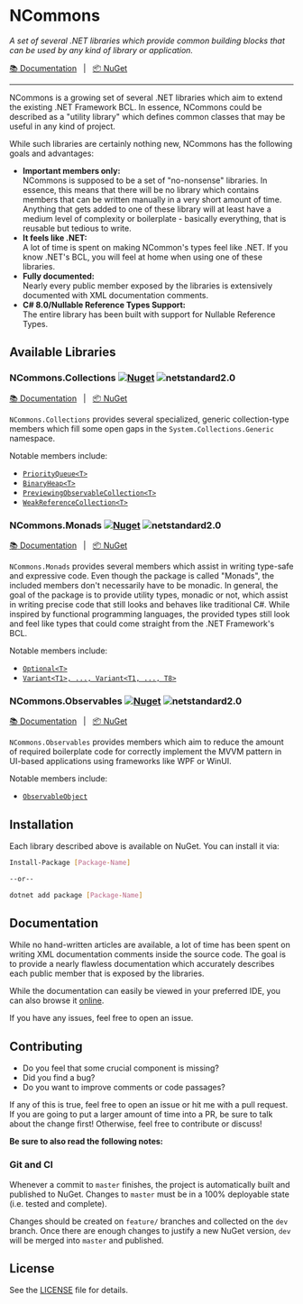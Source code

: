 # NCommons

_A set of several .NET libraries which provide common building blocks that
can be used by any kind of library or application._

[:books: Documentation](https://manuelroemer.github.io/NCommons) &nbsp; | &nbsp; [:package: NuGet](https://www.nuget.org/packages?q=ncommons)

<hr/>


NCommons is a growing set of several .NET libraries which aim to extend
the existing .NET Framework BCL.
In essence, NCommons could be described as a "utility library" which
defines common classes that may be useful in any kind of project.

While such libraries are certainly nothing new, NCommons has the following
goals and advantages:

* **Important members only:**<br/>
  NCommons is supposed to be a set of "no-nonsense" libraries.
  In essence, this means that there will be no library which contains
  members that can be written manually in a very short amount of time.
  Anything that gets added to one of these library will at least have a
  medium level of complexity or boilerplate - basically everything,
  that is reusable but tedious to write.
* **It feels like .NET:**<br/>
  A lot of time is spent on making NCommon's types feel like .NET.
  If you know .NET's BCL, you will feel at home when using one of
  these libraries.
* **Fully documented:**<br/>
  Nearly every public member exposed by the libraries is extensively
  documented with XML documentation comments.
* **C# 8.0/Nullable Reference Types Support:**<br/>
  The entire library has been built with support for Nullable Reference Types.


## Available Libraries

### NCommons.Collections [![Nuget](https://img.shields.io/nuget/v/NCommons.Collections)](https://www.nuget.org/packages/NCommons.Collections) ![netstandard2.0](https://img.shields.io/badge/netstandard2.0-lightgrey)

[:books: Documentation](https://manuelroemer.github.io/NCommons/api/NCommons.Collections.html) &nbsp; | &nbsp; [:package: NuGet ](https://www.nuget.org/packages/NCommons.Collections)

`NCommons.Collections` provides several specialized, generic collection-type
members which fill some open gaps in the `System.Collections.Generic` namespace.

Notable members include:

* [`PriorityQueue<T>`](https://manuelroemer.github.io/NCommons/api/NCommons.Collections.PriorityQueue-1.html)
* [`BinaryHeap<T>`](https://manuelroemer.github.io/NCommons/api/NCommons.Collections.BinaryHeap-1.html)
* [`PreviewingObservableCollection<T>`](https://manuelroemer.github.io/NCommons/api/NCommons.Collections.PreviewingObservableCollection-1.html)
* [`WeakReferenceCollection<T>`](https://manuelroemer.github.io/NCommons/api/NCommons.Collections.WeakReferenceCollection-1.html)


### NCommons.Monads [![Nuget](https://img.shields.io/nuget/v/NCommons.Monads)](https://www.nuget.org/packages/NCommons.Monads) ![netstandard2.0](https://img.shields.io/badge/netstandard2.0-lightgrey)

[:books: Documentation](https://manuelroemer.github.io/NCommons/api/NCommons.Monads.html) &nbsp; | &nbsp; [:package: NuGet ](https://www.nuget.org/packages/NCommons.Monads)

`NCommons.Monads` provides several members which assist in writing type-safe
and expressive code. Even though the package is called "Monads", the included
members don't necessarily have to be monadic.
In general, the goal of the package is to provide utility types, monadic or not,
which assist in writing precise code that still looks and behaves like traditional C#.
While inspired by functional programming languages, the provided types still look
and feel like types that could come straight from the .NET Framework's BCL.

Notable members include:

* [`Optional<T>`](https://manuelroemer.github.io/NCommons/api/NCommons.Monads.Optional-1.html)
* [`Variant<T1>, ..., Variant<T1, ..., T8>`](https://manuelroemer.github.io/NCommons/api/NCommons.Monads.Variant-2.html)


### NCommons.Observables [![Nuget](https://img.shields.io/nuget/v/NCommons.Observables)](https://www.nuget.org/packages/NCommons.Observables) ![netstandard2.0](https://img.shields.io/badge/netstandard2.0-lightgrey)

[:books: Documentation](https://manuelroemer.github.io/NCommons/api/NCommons.Observables.html) &nbsp; | &nbsp; [:package: NuGet ](https://www.nuget.org/packages/NCommons.Observables)

`NCommons.Observables` provides members which aim to reduce the amount of
required boilerplate code for correctly implement the MVVM pattern in UI-based
applications using frameworks like WPF or WinUI.

Notable members include:

* [`ObservableObject`](https://manuelroemer.github.io/NCommons/api/NCommons.Observables.ObservableObject.html)


## Installation

Each library described above is available on NuGet. You can install it via:

```sh
Install-Package [Package-Name]

--or--

dotnet add package [Package-Name]
```


## Documentation

While no hand-written articles are available, a lot of time has been
spent on writing XML documentation comments inside the source code.
The goal is to provide a nearly flawless documentation which
accurately describes each public member that is exposed by the libraries.

While the documentation can easily be viewed in your preferred IDE, you
can also browse it [online](https://manuelroemer.github.io/NCommons).

If you have any issues, feel free to open an issue.


## Contributing

* Do you feel that some crucial component is missing?
* Did you find a bug?
* Do you want to improve comments or code passages?

If any of this is true, feel free to open an issue or hit me with a pull request.
If you are going to put a larger amount of time into a PR, be sure to talk about the change first!
Otherwise, feel free to contribute or discuss!

**Be sure to also read the following notes:**


### Git and CI

Whenever a commit to `master` finishes, the project is automatically built and published to NuGet.
Changes to `master` must be in a 100% deployable state (i.e. tested and complete).

Changes should be created on `feature/` branches and collected on the `dev` branch.
Once there are enough changes to justify a new NuGet version, `dev` will be merged into `master`
and published.


## License

See the [LICENSE](./LICENSE) file for details.
